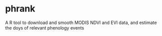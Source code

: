# phrank
A R tool to download and smooth MODIS NDVI and EVI data, and estimate the doys of relevant phenology events
